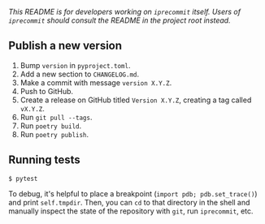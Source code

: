 *This README is for developers working on `iprecommit` itself. Users of `iprecommit` should consult the README in the project root instead.*

## Publish a new version
1. Bump `version` in `pyproject.toml`.
2. Add a new section to `CHANGELOG.md`.
3. Make a commit with message `version X.Y.Z`.
4. Push to GitHub.
5. Create a release on GitHub titled `Version X.Y.Z`, creating a tag called `vX.Y.Z`.
6. Run `git pull --tags`.
7. Run `poetry build`.
8. Run `poetry publish`.

## Running tests
```shell
$ pytest
```

To debug, it's helpful to place a breakpoint (`import pdb; pdb.set_trace()`) and print `self.tmpdir`. Then, you can `cd` to that directory in the shell and manually inspect the state of the repository with `git`, run `iprecommit`, etc.
